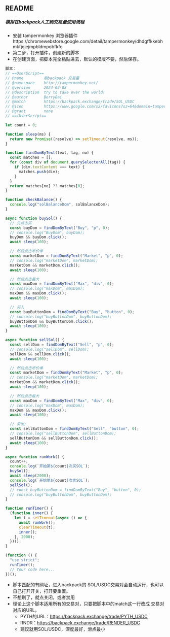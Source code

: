 ## README

#####  模拟在backpack人工刷交易量使用流程
- 安装 tampermonkey 浏览器插件https://chromewebstore.google.com/detail/tampermonkey/dhdgffkkebhmkfjojejmpbldmpobfkfo
- 第二步，打开插件，创建新的脚本
- 在创建页面，把脚本完全粘贴进去，默认的模版不要，然后保存。

``` typescript
脚本：
// ==UserScript==
// @name         刷backpack 交易量
// @namespace    http://tampermonkey.net/
// @version      2024-03-08
// @description  try to take over the world!
// @author       BerryBai
// @match        https://backpack.exchange/trade/SOL_USDC
// @icon         https://www.google.com/s2/favicons?sz=64&domain=tampermonkey.net
// @grant        none
// ==/UserScript==

let count = 0;

function sleep(ms) {
  return new Promise((resolve) => setTimeout(resolve, ms));
}

function findDomByText(text, tag, no) {
  const matches = [];
  for (const div of document.querySelectorAll(tag)) {
    if (div.textContent === text) {
      matches.push(div);
    }
  }
  return matches[no] ?? matches[0];
}

function checkBalance() {
  console.log("solBalanceDom", solBalanceDom);
}

async function buySol() {
  // 先点击买
  const buyDom = findDomByText("Buy", "p", 0);
  // console.log("BuyDom", buyDom);
  buyDom && buyDom.click();
  await sleep(100);

  // 然后点击市价单
  const marketDom = findDomByText("Market", "p", 0);
  // console.log("marketDom", marketDom);
  marketDom && marketDom.click();
  await sleep(100);

  // 然后点击最大
  const maxDom = findDomByText("Max", "div", 0);
  // console.log("maxDom", maxDom);
  maxDom && maxDom.click();
  await sleep(100);

  // 买入
  const buyButtonDom = findDomByText("Buy", "button", 0);
  // console.log("buyButtonDom", buyButtonDom);
  buyButtonDom && buyButtonDom.click();
  await sleep(100);
}

async function sellSol() {
  const sellDom = findDomByText("Sell", "p", 0);
  // console.log("sellDom", sellDom);
  sellDom && sellDom.click();
  await sleep(100);

  // 然后点击市价单
  const marketDom = findDomByText("Market", "p", 0);
  // console.log("marketDom", marketDom);
  marketDom && marketDom.click();
  await sleep(100);

  // 然后点击最大
  const maxDom = findDomByText("Max", "div", 0);
  // console.log("maxDom", maxDom);
  maxDom && maxDom.click();
  await sleep(100);

  // 卖出;
  const sellButtonDom = findDomByText("Sell", "button", 0);
  // console.log("sellButtonDom", sellButtonDom);
  sellButtonDom && sellButtonDom.click();
  await sleep(100);
}

async function runWork() {
  count++;
  console.log(`开始第${count}次买SOL`);
  buySol();
  await sleep(2000);
  console.log(`开始第${count}次卖SOL`);
  sellSol();
  // const buyButtonDom = findDomByText("Buy", "button", 0);
  // console.log("buyButtonDom", buyButtonDom);
}

function runTimer() {
  (function inner() {
    let t = setTimeout(async () => {
      await runWork();
      clearTimeout(t);
      inner();
    }, 2000);
  })();
}

(function () {
  "use strict";
  runTimer();
  // Your code here...
})();
```

- 脚本匹配的有网址，进入backpack的 SOL/USDC交易对会自动运行，也可以自己打开开关，打开要重置。
- 不想刷了，就点关闭，或者禁用
- 理论上这个脚本适用所有的交易对，只要把脚本中的match这一行改成 交易对对应的URL，
  - PYTH的URL：https://backpack.exchange/trade/PYTH_USDC
  - RNDR：https://backpack.exchange/trade/RENDER_USDC
  - 建议就用SOL/USDC，深度最好，滑点最小
